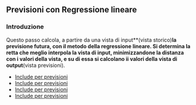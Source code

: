 ## Previsioni con Regressione lineare
### Introduzione
Questo passo calcola, a partire da una vista di input**(vista storico)**la previsione futura, con il metodo della regressione lineare.
Si determina la retta che meglio interpola la vista di input, minimizzandone la distanza con i valori della vista, e su di essa si calcolano ii valori della vista di output**(vista previsioni).
- [Include per previsioni](Sorgenti/DOC_OPE/TA/B£AMO/MP_INC002)
- [Include per previsioni](Sorgenti/DOC_OPE/TA/B£AMO/MP_INC003)
- [Include per previsioni](Sorgenti/DOC_OPE/TA/B£AMO/MP_INC004)
- [Include per previsioni](Sorgenti/DOC_OPE/TA/B£AMO/MP_INC005)
